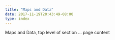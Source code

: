 ```yaml
---
title: "Maps and Data"
date: 2017-11-19T20:43:49-08:00
type: index
---
```


Maps and Data, top level of section ... page content
